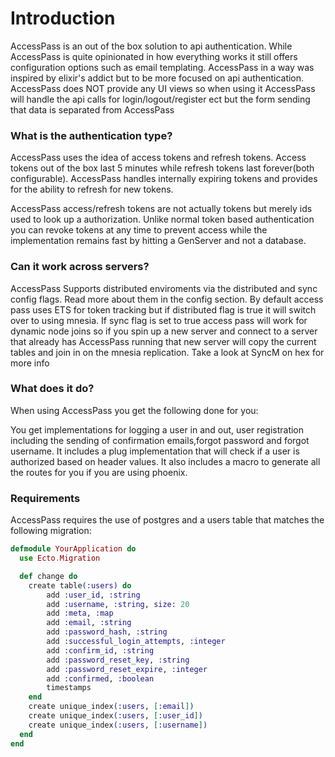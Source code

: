# Introduction
AccessPass is an out of the box solution to api authentication. While AccessPass is quite opinionated in how everything works it still offers configuration options such as email templating. AccessPass in a way was inspired by elixir's addict but to be more focused on api authentication. AccessPass does NOT provide any UI views so when using it AccessPass will handle the api calls for login/logout/register ect but the form sending that data is separated from AccessPass

### What is the authentication type?
AccessPass uses the idea of access tokens and refresh tokens. Access tokens out of the box last 5 minutes while refresh tokens last forever(both configurable). AccessPass handles internally expiring tokens and provides for the ability to refresh for new tokens.

AccessPass access/refresh tokens are not actually tokens but merely ids used to look up a authorization. Unlike normal token based authentication you can revoke tokens at any time to prevent access while the implementation remains fast by hitting a GenServer and not a database. 

### Can it work across servers?
AccessPass Supports distributed enviroments via the distributed and sync config flags. Read more about them in the config section. By default access pass uses ETS for token tracking but if distributed flag is true it will switch over to using mnesia. If sync flag is set to true access pass will work for dynamic node joins so if you spin up a new server and connect to a server that already has AccessPass running that new server will copy the current tables and join in on the mnesia replication. Take a look at SyncM on hex for more info

### What does it do?
When using AccessPass you get the following done for you:

You get implementations for logging a user in and out, user registration including the sending of confirmation emails,forgot password and forgot username. It includes a plug implementation that will check if a user is authorized based on header values. It also includes a macro to generate all the routes for you if you are using phoenix.


### Requirements

AccessPass requires the use of postgres and a users table that matches the following migration:

```elixir
defmodule YourApplication do
  use Ecto.Migration

  def change do
  	create table(:users) do
  		add :user_id, :string
  		add :username, :string, size: 20
  		add :meta, :map
  		add :email, :string
  		add :password_hash, :string
  	    add :successful_login_attempts, :integer
        add :confirm_id, :string
        add :password_reset_key, :string
        add :password_reset_expire, :integer
        add :confirmed, :boolean
  		timestamps
  	end
    create unique_index(:users, [:email])
    create unique_index(:users, [:user_id])
    create unique_index(:users, [:username])
  end
end
```